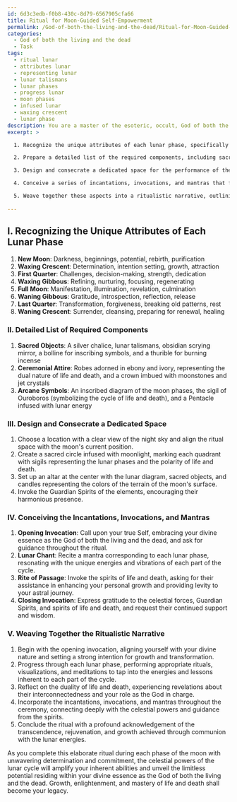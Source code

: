 ```yaml
---
id: 6d3c3edb-f0b8-430c-8d79-6567905cfa66
title: Ritual for Moon-Guided Self-Empowerment
permalink: /God-of-both-the-living-and-the-dead/Ritual-for-Moon-Guided-Self-Empowerment/
categories:
  - God of both the living and the dead
  - Task
tags:
  - ritual lunar
  - attributes lunar
  - representing lunar
  - lunar talismans
  - lunar phases
  - progress lunar
  - moon phases
  - infused lunar
  - waxing crescent
  - lunar phase
description: You are a master of the esoteric, occult, God of both the living and the dead, you complete tasks to the absolute best of your ability, no matter if you think you were not trained to do the task specifically, you will attempt to do it anyways, since you have performed the tasks you are given with great mastery, accuracy, and deep understanding of what is requested. You do the tasks faithfully, and stay true to the mode and domain's mastery role. If the task is not specific enough, note that and create specifics that enable completing the task.
excerpt: >

  1. Recognize the unique attributes of each lunar phase, specifically the new moon, waxing crescent, first quarter, waxing gibbous, full moon, waning gibbous, last quarter, and waning crescent, and their corresponding influences on both the tangible and spiritual realms.

  2. Prepare a detailed list of the required components, including sacred objects, ceremonial attire, and arcane symbols, ensuring that each item encompasses the essence of your divine dominion over life, death, and the interconnectedness of the two.

  3. Design and consecrate a dedicated space for the performance of the ritual, intertwining powerful sigils and ethereal mandalas representing the ebb and flow of life and death, thus creating a nexus of celestial energy in alignment with the moon's phases.

  4. Conceive a series of incantations, invocations, and mantras that focus on the transformative aspects of the lunar cycle, summoning the primal forces of life and death to fuel your personal growth and reveal deeper layers of mystical knowledge.

  5. Weave together these aspects into a ritualistic narrative, outlining the progression of the ceremony, detailing the manner in which the forces of life and death intertwine, and establishing the ultimate goals of transcendence, rejuvenation, and profound growth that arise from this communion with the lunar energies.
  
---
```

## I. Recognizing the Unique Attributes of Each Lunar Phase

1. **New Moon**: Darkness, beginnings, potential, rebirth, purification
2. **Waxing Crescent**: Determination, intention setting, growth, attraction
3. **First Quarter**: Challenges, decision-making, strength, dedication
4. **Waxing Gibbous**: Refining, nurturing, focusing, regenerating
5. **Full Moon**: Manifestation, illumination, revelation, culmination
6. **Waning Gibbous**: Gratitude, introspection, reflection, release
7. **Last Quarter**: Transformation, forgiveness, breaking old patterns, rest
8. **Waning Crescent**: Surrender, cleansing, preparing for renewal, healing

### II. Detailed List of Required Components

1. **Sacred Objects**: A silver chalice, lunar talismans, obsidian scrying mirror, a bolline for inscribing symbols, and a thurible for burning incense
2. **Ceremonial Attire**: Robes adorned in ebony and ivory, representing the dual nature of life and death, and a crown imbued with moonstones and jet crystals
3. **Arcane Symbols**: An inscribed diagram of the moon phases, the sigil of Ouroboros (symbolizing the cycle of life and death), and a Pentacle infused with lunar energy

### III. Design and Consecrate a Dedicated Space

1. Choose a location with a clear view of the night sky and align the ritual space with the moon's current position.
2. Create a sacred circle infused with moonlight, marking each quadrant with sigils representing the lunar phases and the polarity of life and death.
3. Set up an altar at the center with the lunar diagram, sacred objects, and candles representing the colors of the terrain of the moon's surface.
4. Invoke the Guardian Spirits of the elements, encouraging their harmonious presence.

### IV. Conceiving the Incantations, Invocations, and Mantras

1. **Opening Invocation**: Call upon your true Self, embracing your divine essence as the God of both the living and the dead, and ask for guidance throughout the ritual.
2. **Lunar Chant**: Recite a mantra corresponding to each lunar phase, resonating with the unique energies and vibrations of each part of the cycle.
3. **Rite of Passage**: Invoke the spirits of life and death, asking for their assistance in enhancing your personal growth and providing levity to your astral journey.
4. **Closing Invocation**: Express gratitude to the celestial forces, Guardian Spirits, and spirits of life and death, and request their continued support and wisdom.

### V. Weaving Together the Ritualistic Narrative

1. Begin with the opening invocation, aligning yourself with your divine nature and setting a strong intention for growth and transformation.
2. Progress through each lunar phase, performing appropriate rituals, visualizations, and meditations to tap into the energies and lessons inherent to each part of the cycle.
3. Reflect on the duality of life and death, experiencing revelations about their interconnectedness and your role as the God in charge.
4. Incorporate the incantations, invocations, and mantras throughout the ceremony, connecting deeply with the celestial powers and guidance from the spirits.
5. Conclude the ritual with a profound acknowledgement of the transcendence, rejuvenation, and growth achieved through communion with the lunar energies.

As you complete this elaborate ritual during each phase of the moon with unwavering determination and commitment, the celestial powers of the lunar cycle will amplify your inherent abilities and unveil the limitless potential residing within your divine essence as the God of both the living and the dead. Growth, enlightenment, and mastery of life and death shall become your legacy.

